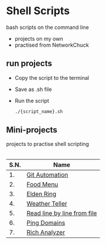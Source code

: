 # Shell Scripts

bash scripts on the command line

- projects on my own
- practised from NetworkChuck

## run projects

- Copy the script to the terminal
- Save as .sh file
- Run the script

  ```bash
  ./{script_name}.sh
  ```

## Mini-projects

projects to practise shell scripting
<br/><br/>

| S.N. | Name                                                                                                    |
| ---- | ------------------------------------------------------------------------------------------------------- |
| 1.   | [Git Automation](https://github.com/sthsuyash/bash-scripts/tree/main/projects/git_automation.sh)        |
| 2.   | [Food Menu](https://github.com/sthsuyash/bash-scripts/tree/main/projects/menu.sh)                       |
| 3.   | [Elden Ring](https://github.com/sthsuyash/bash-scripts/tree/main/projects/eldenRing.sh)                 |
| 4.   | [Weather Teller](https://github.com/sthsuyash/bash-scripts/tree/main/projects/weather.sh)               |
| 5.   | [Read line by line from file](https://github.com/sthsuyash/bash-scripts/tree/main/projects/readFile.sh) |
| 6.   | [Ping Domains](https://github.com/sthsuyash/bash-scripts/tree/main/projects/ping_domains.sh)            |
| 7.   | [Rich Analyzer](https://github.com/sthsuyash/bash-scripts/tree/main/projects/getRichQuick.sh)           |
